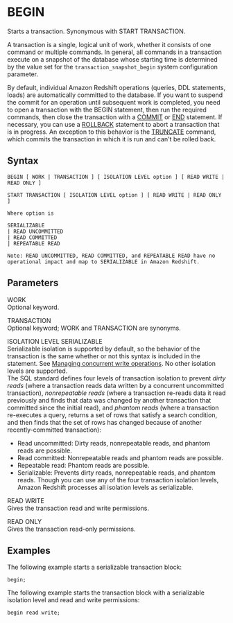# BEGIN<a name="r_BEGIN"></a>

Starts a transaction\. Synonymous with START TRANSACTION\.

A transaction is a single, logical unit of work, whether it consists of one command or multiple commands\. In general, all commands in a transaction execute on a snapshot of the database whose starting time is determined by the value set for the `transaction_snapshot_begin` system configuration parameter\.

By default, individual Amazon Redshift operations \(queries, DDL statements, loads\) are automatically committed to the database\. If you want to suspend the commit for an operation until subsequent work is completed, you need to open a transaction with the BEGIN statement, then run the required commands, then close the transaction with a [COMMIT](r_COMMIT.md) or [END](r_END.md) statement\. If necessary, you can use a [ROLLBACK](r_ROLLBACK.md) statement to abort a transaction that is in progress\. An exception to this behavior is the [TRUNCATE](r_TRUNCATE.md) command, which commits the transaction in which it is run and can't be rolled back\.

## Syntax<a name="r_BEGIN-synopsis"></a>

```
BEGIN [ WORK | TRANSACTION ] [ ISOLATION LEVEL option ] [ READ WRITE | READ ONLY ]

START TRANSACTION [ ISOLATION LEVEL option ] [ READ WRITE | READ ONLY ]

Where option is

SERIALIZABLE
| READ UNCOMMITTED
| READ COMMITTED
| REPEATABLE READ

Note: READ UNCOMMITTED, READ COMMITTED, and REPEATABLE READ have no
operational impact and map to SERIALIZABLE in Amazon Redshift.
```

## Parameters<a name="r_BEGIN-parameters"></a>

WORK   
Optional keyword\.

TRANSACTION   
Optional keyword; WORK and TRANSACTION are synonyms\.

ISOLATION LEVEL SERIALIZABLE   
Serializable isolation is supported by default, so the behavior of the transaction is the same whether or not this syntax is included in the statement\. See [Managing concurrent write operations](c_Concurrent_writes.md)\. No other isolation levels are supported\.  
The SQL standard defines four levels of transaction isolation to prevent *dirty reads* \(where a transaction reads data written by a concurrent uncommitted transaction\), *nonrepeatable reads* \(where a transaction re\-reads data it read previously and finds that data was changed by another transaction that committed since the initial read\), and *phantom reads* \(where a transaction re\-executes a query, returns a set of rows that satisfy a search condition, and then finds that the set of rows has changed because of another recently\-committed transaction\):  
+ Read uncommitted: Dirty reads, nonrepeatable reads, and phantom reads are possible\.
+ Read committed: Nonrepeatable reads and phantom reads are possible\.
+ Repeatable read: Phantom reads are possible\.
+ Serializable: Prevents dirty reads, nonrepeatable reads, and phantom reads\.
Though you can use any of the four transaction isolation levels, Amazon Redshift processes all isolation levels as serializable\.

READ WRITE   
Gives the transaction read and write permissions\.

READ ONLY   
Gives the transaction read\-only permissions\.

## Examples<a name="r_BEGIN-examples"></a>

The following example starts a serializable transaction block: 

```
begin;
```

The following example starts the transaction block with a serializable isolation level and read and write permissions: 

```
begin read write;
```